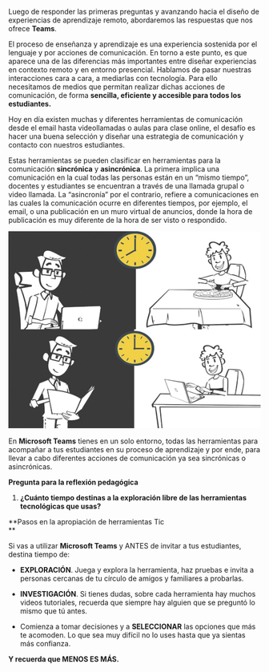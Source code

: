 

Luego de responder las primeras preguntas y avanzando hacia el diseño de experiencias de aprendizaje remoto, abordaremos las respuestas que nos ofrece **Teams**. 

El proceso de enseñanza y aprendizaje es una experiencia sostenida por el lenguaje y por acciones de comunicación. En torno a este punto, es que aparece una de las diferencias más importantes entre diseñar experiencias en contexto remoto y en entorno presencial. Hablamos de pasar nuestras interacciones cara a cara, a mediarlas con tecnología. Para ello necesitamos de medios que permitan realizar dichas acciones de comunicación, de forma **sencilla, eficiente y accesible para todos los estudiantes.** 

Hoy en día existen muchas y diferentes herramientas de comunicación desde el email hasta videollamadas o aulas para clase online, el desafío es hacer una buena selección y diseñar una estrategia de comunicación y contacto con nuestros estudiantes. 

Estas herramientas se pueden clasificar en herramientas para la comunicación **sincrónica** y **asincrónica**. La primera implica una comunicación en la cual todas las personas están en un “mismo tiempo”, docentes y estudiantes se encuentran a través de una llamada grupal o video llamada. La “asincronía” por el contrario, refiere a comunicaciones en las cuales la comunicación ocurre en diferentes tiempos, por ejemplo, el email, o una publicación en un muro virtual de anuncios, donde la hora de publicación es muy diferente de la hora de ser visto o respondido.

![image](../media/61c39290-ff34-4e65-91eb-69c40173bd00.jpg)

En **Microsoft Teams** tienes en un solo entorno, todas las herramientas para acompañar a tus estudiantes en su proceso de aprendizaje y por ende, para llevar a cabo diferentes acciones de comunicación ya sea sincrónicas o asincrónicas.

**Pregunta para la reflexión pedagógica**

1.  **¿Cuánto tiempo destinas a la exploración libre de las herramientas tecnológicas que usas?** 

**Pasos en la apropiación de herramientas Tic  
**

Si vas a utilizar **Microsoft Teams** y ANTES de invitar a tus estudiantes, destina tiempo de:

*   **EXPLORACIÓN**. Juega y explora la herramienta, haz pruebas e invita a personas cercanas de tu círculo de amigos y familiares a probarlas. 

*   **INVESTIGACIÓN**. Si tienes dudas, sobre cada herramienta hay muchos videos tutoriales, recuerda que siempre hay alguien que se preguntó lo mismo que tú antes.

*   Comienza a tomar decisiones y a **SELECCIONAR** las opciones que más te acomoden. Lo que sea muy difícil no lo uses hasta que ya sientas más confianza. 

**Y recuerda que MENOS ES MÁS.**